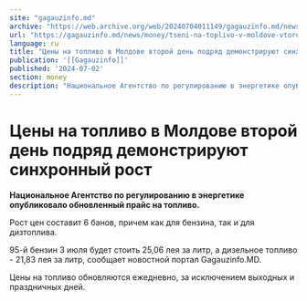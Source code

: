 ```yaml
---
site: "gagauzinfo.md"
archive: "https://web.archive.org/web/20240704011149/gagauzinfo.md/news/money/tseni-na-toplivo-v-moldove-vtoroi-den-podryad-demonstriruyut-sinhronnii-rost"
url: "https://gagauzinfo.md/news/money/tseni-na-toplivo-v-moldove-vtoroi-den-podryad-demonstriruyut-sinhronnii-rost"
language: ru
title: "Цены на топливо в Молдове второй день подряд демонстрируют синхронный рост"
publication: '[[Gagauzinfo]]'
published: '2024-07-02'
section: money
description: "Национальное Агентство по регулированию в энергетике опубликовало обновленный прайс на топливо."
---
```


# Цены на топливо в Молдове второй день подряд демонстрируют синхронный рост

**Национальное Агентство по регулированию в энергетике опубликовало обновленный прайс на топливо.**

Рост цен составит 6 банов, причем как для бензина, так и для дизтоплива.

95-й бензин 3 июля будет стоить 25,06 лея за литр, а дизельное топливо - 21,83 лея за литр, сообщает новостной портал Gagauzinfo.MD.

Цены на топливо обновляются ежедневно, за исключением выходных и праздничных дней.